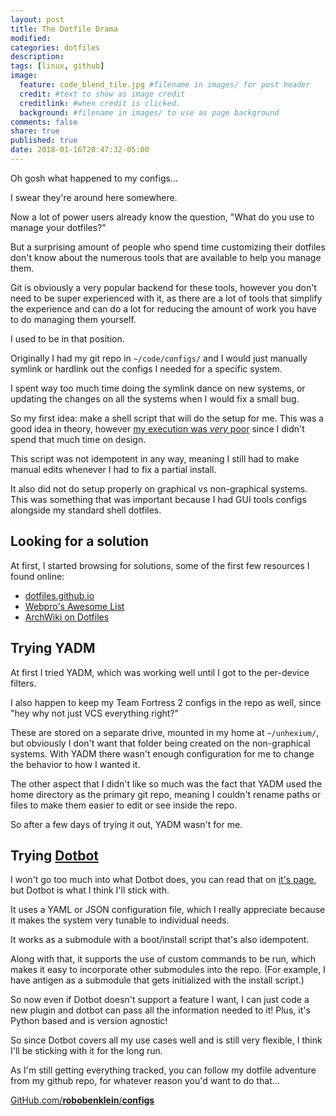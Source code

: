 ```yaml
---
layout: post
title: The Dotfile Drama
modified:
categories: dotfiles
description:
tags: [linux, github]
image:
  feature: code_blend_tile.jpg #filename in images/ for post header
  credit: #text to show as image credit
  creditlink: #when credit is clicked.
  background: #filename in images/ to use as page background
comments: false
share: true
published: true
date: 2018-01-16T20:47:32-05:00
---
```


Oh gosh what happened to my configs...

I swear they're around here somewhere.


Now a lot of power users already know the question, "What do you use to manage your dotfiles?"

But a surprising amount of people who spend time customizing their dotfiles don't know about the numerous tools that are available to help you manage them.

Git is obviously a very popular backend for these tools, however you don't need to be super experienced with it, as there are a lot of tools that simplify the experience and can do a lot for reducing the amount of work you have to do managing them yourself.

I used to be in that position.

Originally I had my git repo in `~/code/configs/` and I would just manually symlink or hardlink out the configs I needed for a specific system.

I spent way too much time doing the symlink dance on new systems, or updating the changes on all the systems when I would fix a small bug.

So my first idea: make a shell script that will do the setup for me. This was a good idea in theory, however [my execution was *very* poor](https://github.com/robobenklein/configs/blob/e523ef92bdfe146d7759b82d27092d6901a6d595/get-my-omz.sh) since I didn't spend that much time on design.

This script was not idempotent in any way, meaning I still had to make manual edits whenever I had to fix a partial install.

It also did not do setup properly on graphical vs non-graphical systems. This was something that was important because I had GUI tools configs alongside my standard shell dotfiles.

## Looking for a solution

At first, I started browsing for solutions, some of the first few resources I found online:

 * [dotfiles.github.io](https://dotfiles.github.io/#general-purpose-dotfile-utilities)
 * [Webpro's Awesome List](https://github.com/webpro/awesome-dotfiles#tools)
 * [ArchWiki on Dotfiles](https://wiki.archlinux.org/index.php/Dotfiles)

## Trying YADM

At first I tried YADM, which was working well until I got to the per-device filters.

I also happen to keep my Team Fortress 2 configs in the repo as well, since "hey why not just VCS everything right?"

These are stored on a separate drive, mounted in my home at `~/unhexium/`, but obviously I don't want that folder being created on the non-graphical systems. With YADM there wasn't enough configuration for me to change the behavior to how I wanted it.

The other aspect that I didn't like so much was the fact that YADM used the home directory as the primary git repo, meaning I couldn't rename paths or files to make them easier to edit or see inside the repo.

So after a few days of trying it out, YADM wasn't for me.

## Trying [Dotbot](https://github.com/anishathalye/dotbot)

I won't go too much into what Dotbot does, you can read that on [it's page](https://github.com/anishathalye/dotbot), but Dotbot is what I think I'll stick with.

It uses a YAML or JSON configuration file, which I really appreciate because it makes the system very tunable to individual needs.

It works as a submodule with a boot/install script that's also idempotent.

Along with that, it supports the use of custom commands to be run, which makes it easy to incorporate other submodules into the repo. (For example, I have antigen as a submodule that gets initialized with the install script.)

So now even if Dotbot doesn't support a feature I want, I can just code a new plugin and dotbot can pass all the information needed to it! Plus, it's Python based and is version agnostic!

So since Dotbot covers all my use cases well and is still very flexible, I think I'll be sticking with it for the long run.

As I'm still getting everything tracked, you can follow my dotfile adventure from my github repo, for whatever reason you'd want to do that...

[GitHub.com/**robobenklein**/**configs**](https://github.com/robobenklein/configs)
